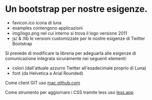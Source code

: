 Un bootstrap per nostre esigenze.
=================================

* favicon.ico
icona di luna
* examples
contengono applicazioni 
* img/logo.png
nel cui interno si trova il logo versione 2011
* js/ & /lib
le versioni customizzate per le nostre esigenze di Twitter Bootstrap

Si prevede di modificare la libreria per adeguarla alle esigenze di comunicazione integrata sicuramente nei seguenti elementi:

* colori (dall'attuale azzurro Twitter all'esadecimale proprio di Luna)
* font (da Helvetica a Arial Rounded)

Come client GIT uso
[mac.github.com](http://mac.github.com/)

Come strumento per aggiornare i CSS tramite less uso 
[less.app](http://incident57.com/less/)